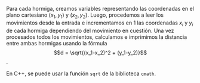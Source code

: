 Para cada hormiga, creamos variables representando las coordenadas en el plano cartesiano $(x_1, y_1)$ y 
$(x_2, y_2)$. Luego, procedemos a leer los movimientos desde la entrada e incrementamos en 1 las coordenadas $x_i$ y $y_i$ de cada hormiga dependiendo del movimiento en cuestión. Una vez procesados todos los movimientos, calculamos e imprimimos la distancia entre ambas hormigas usando la fórmula $$d = \sqrt{(x_1-x_2)^2 + (y_1-y_2)}$$.

En C++, se puede usar la función `sqrt` de la biblioteca  `cmath`.

